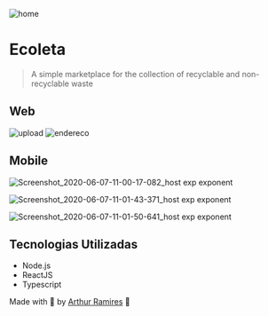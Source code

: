 ![home](https://user-images.githubusercontent.com/52502727/83972334-8ad14300-a8ad-11ea-87f5-17ab25403654.PNG)


# Ecoleta 

> A simple marketplace for the collection of recyclable and non-recyclable waste

## Web

![upload](https://user-images.githubusercontent.com/52502727/83972346-a3d9f400-a8ad-11ea-8568-4673db705e00.PNG)
![endereco](https://user-images.githubusercontent.com/52502727/83972348-a63c4e00-a8ad-11ea-9345-fa8b9277bbc8.PNG)

## Mobile

![Screenshot_2020-06-07-11-00-17-082_host exp exponent](https://user-images.githubusercontent.com/52502727/83972476-6033ba00-a8ae-11ea-870d-d81479b2dd2a.jpg=100x20)


![Screenshot_2020-06-07-11-01-43-371_host exp exponent](https://user-images.githubusercontent.com/52502727/83972483-6de93f80-a8ae-11ea-8420-661eedb37cac.jpg=100x20)

![Screenshot_2020-06-07-11-01-50-641_host exp exponent](https://user-images.githubusercontent.com/52502727/83972485-73468a00-a8ae-11ea-8f2a-cf8d4a924187.jpg=100x20)



## Tecnologias Utilizadas

* Node.js
* ReactJS
* Typescript


Made with 💜 by [Arthur Ramires](https://github.com/arthurramires) 🚀